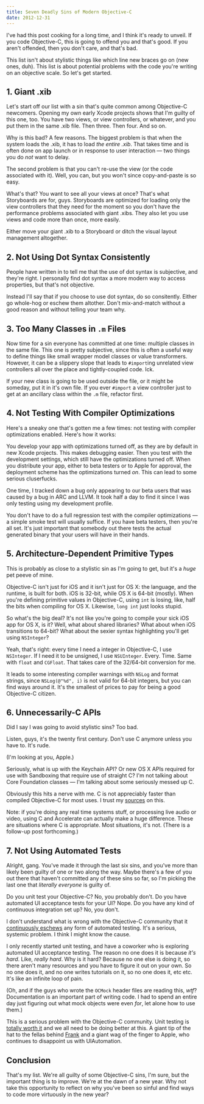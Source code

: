 ```yaml
---
title: Seven Deadly Sins of Modern Objective-C
date: 2012-12-31
---
```



I've had this post cooking for a long time, and I think it's ready to unveil. If you code Objective-C, this is going to offend you and that's good. If you aren't offended, then you don't care, and that's bad.

This list isn't about stylistic things like which line new braces go on (new ones, duh). This list is about potential problems with the code you're writing on an objective scale. So let's get started.

## 1. Giant .xib

Let's start off our list with a sin that's quite common among Objective-C newcomers. Opening my own early Xcode projects shows that I'm guilty of this one, too. You have two views, or view controllers, or whatever, and you put them in the same .xib file. Then three. Then four. And so on.

Why is this bad? A few reasons. The biggest problem is that when the system loads the .xib, it has to load _the entire .xib_. That takes time and is often done on app launch or in response to user interaction — two things you do _not_ want to delay.

The second problem is that you can't re-use the view (or the code associated with it). Well, you can, but you won't since copy-and-paste is so easy.

What's that? You want to see all your views at once? That's what Storyboards are for, guys. Storyboards are optimized for loading only the view controllers that they need for the moment so you don't have the performance problems associated with giant .xibs. They also let you use views and code more than once, more easily.

Either move your giant .xib to a Storyboard or ditch the visual layout management altogether.

## 2. Not Using Dot Syntax Consistently

People have written in to tell me that the use of dot syntax is subjective, and they're right. I personally find dot syntax a more modern way to access properties, but that's not objective.

Instead I'll say that if you choose to use dot syntax, do so consitently. Either go whole-hog or eschew them altother. Don't mix-and-match without a good reason and without telling your team why.

## 3. Too Many Classes in `.m` Files

Now time for a sin everyone has committed at one time: multiple classes in the same file. This one is pretty subjective, since this is often a useful way to define things like small wrapper model classes or value transformers. However, it can be a slippery slope that leads to `#import`ing unrelated view controllers all over the place and tightly-coupled code. Ick.

If your new class is going to be used outside the file, or it might be someday, put it in it's own file. If you ever `#import` a view controller just to get at an ancillary class within the `.m` file, refactor first.

## 4. Not Testing With Compiler Optimizations

Here's a sneaky one that's gotten me a few times: not testing with compiler optimizations enabled. Here's how it works:

You develop your app with optimizations turned off, as they are by default in new Xcode projects. This makes debugging easier. Then you test with the development settings, which still have the optimizations turned off. When you distribute your app, either to beta testers or to Apple for approval, the deployment scheme has the optimizations turned _on_. This can lead to some serious cluserfucks.

One time, I tracked down a bug only appearing to our beta users that was caused by a bug in ARC and LLVM. It took half a day to find it since I was only testing using my development profile.

You don't have to do a full regression test with the compiler optimizations — a simple smoke test will usually suffice. If you have beta testers, then you're all set. It's just important that somebody out there tests the actual generated binary that your users will have in their hands.

## 5. Architecture-Dependent Primitive Types

This is probably as close to a stylistic sin as I'm going to get, but it's a _huge_ pet peeve of mine.

Objective-C isn't just for iOS and it isn't just for OS X: the language, and the runtime, is built for both. iOS is 32-bit, while OS X is 64-bit (mostly). When you're defining primitive values in Objective-C, using `int` is losing, like, half the bits when compiling for OS X. Likewise, `long int` just looks stupid.

So what's the big deal? It's not like you're going to compile your sick iOS app for OS X, is it? Well, what about shared libraries? What about when iOS transitions to 64-bit? What about the sexier syntax highlighting you'll get using `NSInteger`?

Yeah, that's right: every time I need a integer in Objective-C, I use `NSInteger`. If I need it to be unsigned, I use `NSUInteger`. Every. Time. Same with `float` and `CGFloat`. That takes care of the 32/64-bit conversion for me.

It leads to some interesting compiler warnings with `NSLog` and format strings, since `NSLog(@"%d", i)` is not valid for 64-bit integers, but you can find ways around it. It's the smallest of prices to pay for being a good Objective-C citizen.

## 6. Unnecessarily-C APIs

Did I say I was going to avoid stylistic sins? Too bad.

Listen, guys, it's the twenty first century. Don't use C anymore unless you have to. It's rude.

(I'm looking at you, Apple.)

Seriously, what is up with the Keychain API? Or new OS X APIs required for use with Sandboxing that require use of straight C? I'm not talking about Core Foundation classes — I'm talking about some seriously messed up C.

Obviously this hits a nerve with me. C is not appreciably faster than compiled Objective-C for most uses. I trust my [sources](http://twitter.com/wilshipley/status/277920619893510144) on this.

Note: if you're doing any real time systems stuff, or processing live audio or video, using C and Accelerate can actually make a huge difference. These are situations where C is appropriate. Most situations, it's not. (There is a follow-up post forthcoming.)

## 7. Not Using Automated Tests

Alright, gang. You've made it through the last six sins, and you've more than likely been guilty of one or two along the way. Maybe there's a few of you out there that haven't committed any of these sins so far, so I'm picking the last one that _literally everyone_ is guilty of.

Do you unit test your Objective-C? No, you probably don't. Do you have automated UI acceptance tests for your UI? Nope. Do you have any kind of continuous integration set up? No, you don't.

I don't understand what is wrong with the Objective-C community that it [continuously eschews](http://5by5.tv/buildanalyze/107) any form of automated testing. It's a serious, systemic problem. I think I might know the cause.

I only recently started unit testing, and have a coworker who is exploring automated UI acceptance testing. The reason no one does it is because _it's hard_. Like, _really hard_. Why is it hard? Because no one else is doing it, so there aren't many resources and you have to figure it out on your own. So no one does it, and no one writes tutorials on it, so no one does it, etc etc. It's like an infinite loop of pain.

(Oh, and if the guys who wrote the `OCMock` header files are reading this, _wtf_? Documentation is an important part of writing code. I had to spend an entire day just figuring out what mock objects were even _for_, let alone how to use them.)

This is a serious problem with the Objective-C community. Unit testing is [totally worth it](http://www.levelofindirection.com/journal/2012/12/26/tdd-is-it-worth-it.html) and we all need to be doing better at this. A giant tip of the hat to the fellas behind [Frank](http://testingwithfrank.com) and a giant wag of the finger to Apple, who continues to disappoint us with UIAutomation.

## Conclusion

That's my list. We're all guilty of some Objective-C sins, I'm sure, but the important thing is to improve. We're at the dawn of a new year. Why not take this opportunity to reflect on why you've been so sinful and find ways to code more virtuously in the new year?


  